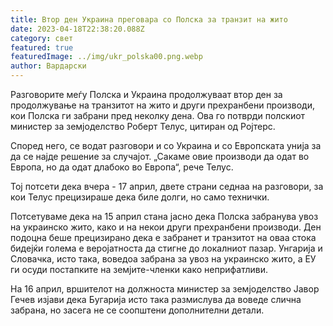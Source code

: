 ```yaml
---
title: Втор ден Украина преговара со Полска за транзит на жито
date: 2023-04-18T22:38:20.088Z
category: свет
featured: true
featuredImage: ../img/ukr_polska00.png.webp
author: Вардарски
---
```


Разговорите меѓу Полска и Украина продолжуваат втор ден за продолжување на транзитот на жито и други прехранбени производи, кои Полска ги забрани пред неколку дена. Ова го потврди полскиот министер за земјоделство Роберт Телус, цитиран од Ројтерс.

Според него, се водат разговори и со Украина и со Европската унија за да се најде решение за случајот. „Сакаме овие производи да одат во Европа, но да одат длабоко во Европа“, рече Телус.

Тој потсети дека вчера - 17 април, двете страни седнаа на разговори, за кои Телус прецизираше дека биле долги, но само технички.

Потсетуваме дека на 15 април стана јасно дека Полска забранува увоз на украинско жито, како и на некои други прехранбени производи. Ден подоцна беше прецизирано дека е забранет и транзитот на оваа стока бидејќи голема е веројатноста да стигне до локалниот пазар. Унгарија и Словачка, исто така, воведоа забрана за увоз на украинско жито, а ЕУ ги осуди постапките на земјите-членки како неприфатливи.

На 16 април, вршителот на должноста министер за земјоделство Јавор Гечев изјави дека Бугарија исто така размислува да воведе слична забрана, но засега не се соопштени дополнителни детали.
